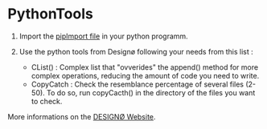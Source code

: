 # PythonTools

1. Import the [pipImport file](https://github.com/Dequavious6/PythonTools/blob/main/pipImport.py) in your python programm.

2. Use the python tools from Designø following your needs from this list : 
    - CList() : Complex list that "ovverides" the append() method for more complex operations, reducing the amount of code you need to write.
    - CopyCatch : Check the resemblance percentage of several files (2-50). To do so, run copyCacth() in the directory of the files you want to check.
 
More informations on the [DESIGNØ Website](https://designø.com).
